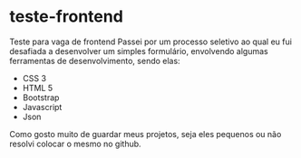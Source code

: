 # teste-frontend
Teste para vaga de frontend
Passei por um processo seletivo ao qual eu fui desafiada a desenvolver um simples formulário, envolvendo algumas ferramentas de desenvolvimento, sendo elas:
- CSS 3
- HTML 5
- Bootstrap
- Javascript
- Json

Como gosto muito de guardar meus projetos, seja eles pequenos ou não resolvi colocar o mesmo no github.
